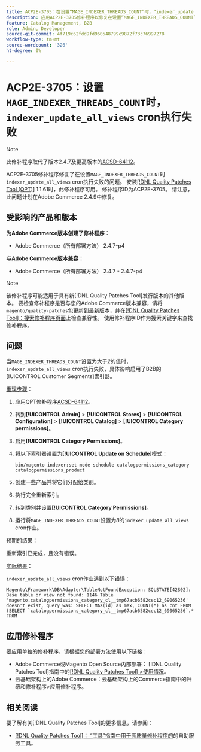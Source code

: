 ```yaml
---
title: ACP2E-3705：在设置“MAGE_INDEXER_THREADS_COUNT”时，“indexer_update_all_views”cron执行失败
description: 应用ACP2E-3705修补程序以修复在设置“MAGE_INDEXER_THREADS_COUNT”时，“indexer_update_all_views”cron执行失败的Adobe Commerce问题。
feature: Catalog Management, B2B
role: Admin, Developer
source-git-commit: 4f719c62fdd9fd960548799c9872f73c76997278
workflow-type: tm+mt
source-wordcount: '326'
ht-degree: 0%

---
```



# ACP2E-3705：设置`MAGE_INDEXER_THREADS_COUNT`时，`indexer_update_all_views` cron执行失败

>[!NOTE]
>
>此修补程序取代了版本2.4.7及更高版本的[ACSD-64112](/help/tools/quality-patches-tool/patches-available-in-qpt/v1-1-59/acsd-64112-indexer-update-all-views-cron-execution-fails.md)。

ACP2E-3705修补程序修复了在设置`MAGE_INDEXER_THREADS_COUNT`时`indexer_update_all_views` cron执行失败的问题。 安装[[!DNL Quality Patches Tool (QPT)]](/help/tools/quality-patches-tool/quality-patches-tool-to-self-serve-quality-patches.md) 1.1.61时，此修补程序可用。 修补程序ID为ACP2E-3705。 请注意，此问题计划在Adobe Commerce 2.4.9中修复。

## 受影响的产品和版本

**为Adobe Commerce版本创建了修补程序：**

* Adobe Commerce（所有部署方法） 2.4.7-p4

**与Adobe Commerce版本兼容：**

* Adobe Commerce（所有部署方法） 2.4.7 - 2.4.7-p4

>[!NOTE]
>
>该修补程序可能适用于具有新[!DNL Quality Patches Tool]发行版本的其他版本。 要检查修补程序是否与您的Adobe Commerce版本兼容，请将`magento/quality-patches`包更新到最新版本，并在[[!DNL Quality Patches Tool]：搜索修补程序页面](https://experienceleague.adobe.com/tools/commerce-quality-patches/index.html)上检查兼容性。 使用修补程序ID作为搜索关键字来查找修补程序。

## 问题

当`MAGE_INDEXER_THREADS_COUNT`设置为大于&#x200B;*2*&#x200B;的值时，`indexer_update_all_views` cron执行失败，具体影响启用了B2B的[!UICONTROL Customer Segments]索引器。

<u>重现步骤</u>：

1. 应用QPT修补程序[ACSD-64112](/help/tools/quality-patches-tool/patches-available-in-qpt/v1-1-59/acsd-64112-indexer-update-all-views-cron-execution-fails.md)。
1. 转到&#x200B;**[!UICONTROL Admin]** > **[!UICONTROL Stores]** > **[!UICONTROL Configuration]** > **[!UICONTROL Catalog]** > **[!UICONTROL Category permissions]**。
1. 启用&#x200B;**[!UICONTROL Category Permissions]**。
1. 将以下索引器设置为&#x200B;**[!UICONTROL Update on Schedule]**&#x200B;模式：

   ```
   bin/magento indexer:set-mode schedule catalogpermissions_category catalogpermissions_product
   ```

1. 创建一些产品并将它们分配给类别。
1. 执行完全重新索引。
1. 转到类别并设置&#x200B;**[!UICONTROL Category Permissions]**。
1. 运行将`MAGE_INDEXER_THREADS_COUNT`设置为&#x200B;*8*&#x200B;的`indexer_update_all_views` cron作业。

<u>预期的结果</u>：

重新索引已完成，且没有错误。

<u>实际结果</u>：

`indexer_update_all_views` cron作业遇到以下错误：

```
Magento\Framework\DB\Adapter\TableNotFoundException: SQLSTATE[42S02]: Base table or view not found: 1146 Table 'magento.catalogpermissions_category_cl__tmp67acb6582cec12_69065236' doesn't exist, query was: SELECT MAX(id) as max, COUNT(*) as cnt FROM (SELECT `catalogpermissions_category_cl__tmp67acb6582cec12_69065236`.* FROM
```


## 应用修补程序

要应用单独的修补程序，请根据您的部署方法使用以下链接：

* Adobe Commerce或Magento Open Source内部部署： [!DNL Quality Patches Tool]指南中的[[!DNL Quality Patches Tool] >使用情况](/help/tools/quality-patches-tool/usage.md)。
* 云基础架构上的Adobe Commerce：云基础架构上的Commerce指南中的升级和修补程序>应用修补程序。

## 相关阅读

要了解有关[!DNL Quality Patches Tool]的更多信息，请参阅：

* [[!DNL Quality Patches Tool]： “工具”指南中用于高质量修补程序的](/help/tools/quality-patches-tool/quality-patches-tool-to-self-serve-quality-patches.md)的自助服务工具。
